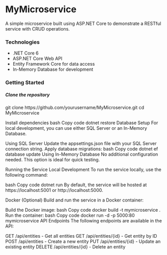 <h1>MyMicroservice</h1>

<p>A simple microservice built using ASP.NET Core to demonstrate a RESTful service with CRUD operations.</p>

<h3>Technologies</h3>
<ul>
  <li>.NET Core 6</li>
  <li>ASP.NET Core Web API</li>
  <li>Entity Framework Core for data access</li>
  <li>In-Memory Database for development</li>
</ul>

<h3>Getting Started</h3>
<h5>Clone the repository</h5>

<div>git clone https://github.com/yourusername/MyMicroservice.git
cd MyMicroservice</div>



Install dependencies
bash
Copy code
dotnet restore
Database Setup
For local development, you can use either SQL Server or an In-Memory Database.

Using SQL Server
Update the appsettings.json file with your SQL Server connection string.
Apply database migrations:
bash
Copy code
dotnet ef database update
Using In-Memory Database
No additional configuration needed. This option is ideal for quick testing.

Running the Service
Local Development
To run the service locally, use the following command:

bash
Copy code
dotnet run
By default, the service will be hosted at https://localhost:5001 or http://localhost:5000.

Docker (Optional)
Build and run the service in a Docker container:

Build the Docker image:
bash
Copy code
docker build -t mymicroservice .
Run the container:
bash
Copy code
docker run -d -p 5000:80 mymicroservice
API Endpoints
The following endpoints are available in the API:

GET /api/entities - Get all entities
GET /api/entities/{id} - Get entity by ID
POST /api/entities - Create a new entity
PUT /api/entities/{id} - Update an existing entity
DELETE /api/entities/{id} - Delete an entity
